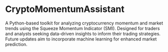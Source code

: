 # CryptoMomentumAssistant
A Python-based toolkit for analyzing cryptocurrency momentum and market trends using the Squeeze Momentum Indicator (SMI). Designed for traders and analysts seeking data-driven insights to inform their trading strategies. Future updates aim to incorporate machine learning for enhanced market prediction.
